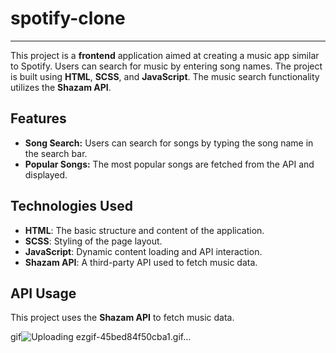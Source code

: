 # spotify-clone

---

This project is a **frontend** application aimed at creating a music app similar to Spotify. Users can search for music by entering song names. The project is built using **HTML**, **SCSS**, and **JavaScript**. The music search functionality utilizes the **Shazam API**.

## Features

- **Song Search:** Users can search for songs by typing the song name in the search bar.
- **Popular Songs:** The most popular songs are fetched from the API and displayed.

## Technologies Used

- **HTML**: The basic structure and content of the application.
- **SCSS**: Styling of the page layout.
- **JavaScript**: Dynamic content loading and API interaction.
- **Shazam API**: A third-party API used to fetch music data.

## API Usage

This project uses the **Shazam API** to fetch music data.

gif![Uploading ezgif-45bed84f50cba1.gif…]()
